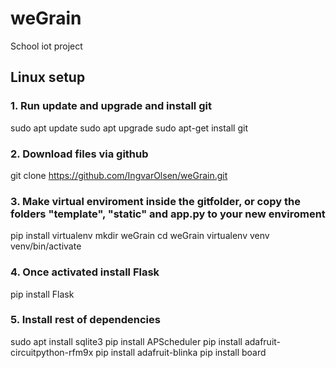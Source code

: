 # weGrain
School iot project

## Linux setup

### 1. Run update and upgrade and install git
sudo apt update
sudo apt upgrade
sudo apt-get install git

### 2. Download files via github
git clone https://github.com/IngvarOlsen/weGrain.git

### 3. Make virtual enviroment inside the gitfolder, or copy the folders "template", "static" and app.py to your new enviroment
pip install virtualenv
mkdir weGrain
cd weGrain
virtualenv venv
venv/bin/activate

### 4. Once activated install Flask
pip install Flask

### 5. Install rest of dependencies 
sudo apt install sqlite3
pip install APScheduler
pip install adafruit-circuitpython-rfm9x
pip install adafruit-blinka
pip install board
